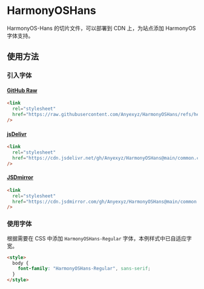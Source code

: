 # HarmonyOSHans

HarmonyOS-Hans 的切片文件，可以部署到 CDN 上，为站点添加 HarmonyOS 字体支持。

## 使用方法

### 引入字体

#### [GitHub Raw](https://github.com/Anyexyz/HarmonyOSHans)

```html
<link
  rel="stylesheet"
  href="https://raw.githubusercontent.com/Anyexyz/HarmonyOSHans/refs/heads/main/common.css"
/>
```

#### [jsDelivr](https://cdn.jsdelivr.net/gh/Anyexyz/HarmonyOSHans/)

```html
<link
  rel="stylesheet"
  href="https://cdn.jsdelivr.net/gh/Anyexyz/HarmonyOSHans@main/common.css"
/>
```

#### [JSDmirror](https://www.jsdmirror.com)

```html
<link
  rel="stylesheet"
  href="https://cdn.jsdmirror.com/gh/Anyexyz/HarmonyOSHans@main/common.css"
/>
```

### 使用字体

根据需要在 CSS 中添加 `HarmonyOSHans-Regular` 字体，本例样式中已自适应字宽。

```html
<style>
  body {
    font-family: "HarmonyOSHans-Regular", sans-serif;
  }
</style>
```

